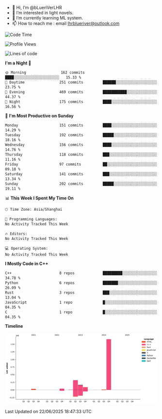 - 👋 Hi, I’m @bLueriVerLHR
- 👀 I’m interested in light novels.
- 🌱 I’m currently learning ML system.
- 📫 How to reach me : email lhrblueriver@outlook.com

<!--START_SECTION:waka-->
![Code Time](http://img.shields.io/badge/Code%20Time-345%20hrs%2018%20mins-blue)

![Profile Views](http://img.shields.io/badge/Profile%20Views-4-blue)

![Lines of code](https://img.shields.io/badge/From%20Hello%20World%20I%27ve%20Written-2.3%20million%20lines%20of%20code-blue)

**I'm a Night 🦉** 

```text
🌞 Morning                162 commits         ████░░░░░░░░░░░░░░░░░░░░░   15.33 % 
🌆 Daytime                251 commits         ██████░░░░░░░░░░░░░░░░░░░   23.75 % 
🌃 Evening                469 commits         ███████████░░░░░░░░░░░░░░   44.37 % 
🌙 Night                  175 commits         ████░░░░░░░░░░░░░░░░░░░░░   16.56 % 
```
📅 **I'm Most Productive on Sunday** 

```text
Monday                   151 commits         ████░░░░░░░░░░░░░░░░░░░░░   14.29 % 
Tuesday                  192 commits         █████░░░░░░░░░░░░░░░░░░░░   18.16 % 
Wednesday                156 commits         ████░░░░░░░░░░░░░░░░░░░░░   14.76 % 
Thursday                 118 commits         ███░░░░░░░░░░░░░░░░░░░░░░   11.16 % 
Friday                   97 commits          ██░░░░░░░░░░░░░░░░░░░░░░░   09.18 % 
Saturday                 141 commits         ███░░░░░░░░░░░░░░░░░░░░░░   13.34 % 
Sunday                   202 commits         █████░░░░░░░░░░░░░░░░░░░░   19.11 % 
```


📊 **This Week I Spent My Time On** 

```text
🕑︎ Time Zone: Asia/Shanghai

💬 Programming Languages: 
No Activity Tracked This Week

🔥 Editors: 
No Activity Tracked This Week

💻 Operating System: 
No Activity Tracked This Week
```

**I Mostly Code in C++** 

```text
C++                      8 repos             █████████░░░░░░░░░░░░░░░░   34.78 % 
Python                   6 repos             ███████░░░░░░░░░░░░░░░░░░   26.09 % 
Rust                     3 repos             ███░░░░░░░░░░░░░░░░░░░░░░   13.04 % 
JavaScript               1 repo              █░░░░░░░░░░░░░░░░░░░░░░░░   04.35 % 
C                        1 repo              █░░░░░░░░░░░░░░░░░░░░░░░░   04.35 % 
```



**Timeline**

![Lines of Code chart](https://raw.githubusercontent.com/bLueriVerLHR/bLueriVerLHR/main/assets/bar_graph.png)


 Last Updated on 22/06/2025 18:47:33 UTC
<!--END_SECTION:waka-->
